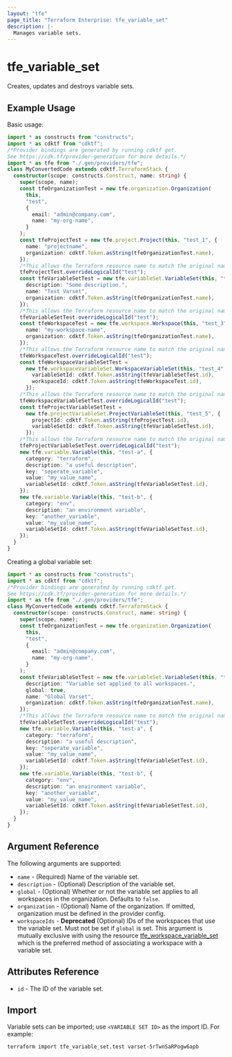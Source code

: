 ```yaml
---
layout: "tfe"
page_title: "Terraform Enterprise: tfe_variable_set"
description: |-
  Manages variable sets.
---
```


# tfe_variable_set

Creates, updates and destroys variable sets.

## Example Usage

Basic usage:

```typescript
import * as constructs from "constructs";
import * as cdktf from "cdktf";
/*Provider bindings are generated by running cdktf get.
See https://cdk.tf/provider-generation for more details.*/
import * as tfe from "./.gen/providers/tfe";
class MyConvertedCode extends cdktf.TerraformStack {
  constructor(scope: constructs.Construct, name: string) {
    super(scope, name);
    const tfeOrganizationTest = new tfe.organization.Organization(
      this,
      "test",
      {
        email: "admin@company.com",
        name: "my-org-name",
      }
    );
    const tfeProjectTest = new tfe.project.Project(this, "test_1", {
      name: "projectname",
      organization: cdktf.Token.asString(tfeOrganizationTest.name),
    });
    /*This allows the Terraform resource name to match the original name. You can remove the call if you don't need them to match.*/
    tfeProjectTest.overrideLogicalId("test");
    const tfeVariableSetTest = new tfe.variableSet.VariableSet(this, "test_2", {
      description: "Some description.",
      name: "Test Varset",
      organization: cdktf.Token.asString(tfeOrganizationTest.name),
    });
    /*This allows the Terraform resource name to match the original name. You can remove the call if you don't need them to match.*/
    tfeVariableSetTest.overrideLogicalId("test");
    const tfeWorkspaceTest = new tfe.workspace.Workspace(this, "test_3", {
      name: "my-workspace-name",
      organization: cdktf.Token.asString(tfeOrganizationTest.name),
    });
    /*This allows the Terraform resource name to match the original name. You can remove the call if you don't need them to match.*/
    tfeWorkspaceTest.overrideLogicalId("test");
    const tfeWorkspaceVariableSetTest =
      new tfe.workspaceVariableSet.WorkspaceVariableSet(this, "test_4", {
        variableSetId: cdktf.Token.asString(tfeVariableSetTest.id),
        workspaceId: cdktf.Token.asString(tfeWorkspaceTest.id),
      });
    /*This allows the Terraform resource name to match the original name. You can remove the call if you don't need them to match.*/
    tfeWorkspaceVariableSetTest.overrideLogicalId("test");
    const tfeProjectVariableSetTest =
      new tfe.projectVariableSet.ProjectVariableSet(this, "test_5", {
        projectId: cdktf.Token.asString(tfeProjectTest.id),
        variableSetId: cdktf.Token.asString(tfeVariableSetTest.id),
      });
    /*This allows the Terraform resource name to match the original name. You can remove the call if you don't need them to match.*/
    tfeProjectVariableSetTest.overrideLogicalId("test");
    new tfe.variable.Variable(this, "test-a", {
      category: "terraform",
      description: "a useful description",
      key: "seperate_variable",
      value: "my_value_name",
      variableSetId: cdktf.Token.asString(tfeVariableSetTest.id),
    });
    new tfe.variable.Variable(this, "test-b", {
      category: "env",
      description: "an environment variable",
      key: "another_variable",
      value: "my_value_name",
      variableSetId: cdktf.Token.asString(tfeVariableSetTest.id),
    });
  }
}

```

Creating a global variable set:

```typescript
import * as constructs from "constructs";
import * as cdktf from "cdktf";
/*Provider bindings are generated by running cdktf get.
See https://cdk.tf/provider-generation for more details.*/
import * as tfe from "./.gen/providers/tfe";
class MyConvertedCode extends cdktf.TerraformStack {
  constructor(scope: constructs.Construct, name: string) {
    super(scope, name);
    const tfeOrganizationTest = new tfe.organization.Organization(
      this,
      "test",
      {
        email: "admin@company.com",
        name: "my-org-name",
      }
    );
    const tfeVariableSetTest = new tfe.variableSet.VariableSet(this, "test_1", {
      description: "Variable set applied to all workspaces.",
      global: true,
      name: "Global Varset",
      organization: cdktf.Token.asString(tfeOrganizationTest.name),
    });
    /*This allows the Terraform resource name to match the original name. You can remove the call if you don't need them to match.*/
    tfeVariableSetTest.overrideLogicalId("test");
    new tfe.variable.Variable(this, "test-a", {
      category: "terraform",
      description: "a useful description",
      key: "seperate_variable",
      value: "my_value_name",
      variableSetId: cdktf.Token.asString(tfeVariableSetTest.id),
    });
    new tfe.variable.Variable(this, "test-b", {
      category: "env",
      description: "an environment variable",
      key: "another_variable",
      value: "my_value_name",
      variableSetId: cdktf.Token.asString(tfeVariableSetTest.id),
    });
  }
}

```

## Argument Reference

The following arguments are supported:

* `name` - (Required) Name of the variable set.
* `description` - (Optional) Description of the variable set.
* `global` - (Optional) Whether or not the variable set applies to all workspaces in the organization. Defaults to `false`.
* `organization` - (Optional) Name of the organization. If omitted, organization must be defined in the provider config.
* `workspaceIds` - **Deprecated** (Optional) IDs of the workspaces that use the variable set.
  Must not be set if `global` is set. This argument is mutually exclusive with using the resource
  [tfe_workspace_variable_set](workspace_variable_set.html) which is the preferred method of associating a workspace
  with a variable set.

## Attributes Reference

* `id` - The ID of the variable set.

## Import

Variable sets can be imported; use `<VARIABLE SET ID>` as the import ID. For example:

```shell
terraform import tfe_variable_set.test varset-5rTwnSaRPogw6apb
```

<!-- cache-key: cdktf-0.17.0-pre.15 input-f7d62718eed35f26440fb694022ebdc09326a9d03b988efb8a3c149eb3b94b1a -->